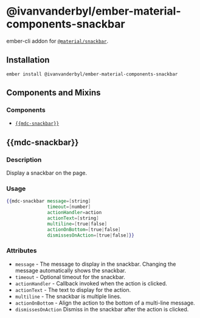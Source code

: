 @ivanvanderbyl/ember-material-components-snackbar
======================

ember-cli addon for [`@material/snackbar`](https://github.com/material-components/material-components-web/tree/master/packages/mdc-snackbar).

Installation
------------

    ember install @ivanvanderbyl/ember-material-components-snackbar

Components and Mixins
-----------------------

### Components

* [`{{mdc-snackbar}}`](#mdc-snackbar)


{{mdc-snackbar}}
---------------------

### Description

Display a snackbar on the page.

### Usage

```handlebars
{{mdc-snackbar message=[string]
               timeout=[number]
               actionHandler=action
               actionText=[string]
               multiline=[true|false]
               actionOnBottom=[true|false]
               dismissesOnAction=[true|false]}}
```

### Attributes

* `message` - The message to display in the snackbar. Changing the message automatically shows the snackbar.
* `timeout` - Optional timeout for the snackbar.
* `actionHandler` - Callback invoked when the action is clicked.
* `actionText` - The text to display for the action.
* `multiline` - The snackbar is multiple lines.
* `actionOnBottom` - Align the action to the bottom of a multi-line message.
* `dismissesOnAction`  Dismiss in the snackbar after the action is clicked.
